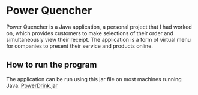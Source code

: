 # Power Quencher
Power Quencher is a Java application, a personal project that I had worked on, which provides customers to make selections of their order and simultaneously view their receipt. The application is a form of virtual menu for companies to present their service and products online.
## How to run the program
The application can be run using this jar file on most machines running Java:
[PowerDrink.jar](https://github.com/kannikakabilar/PowerQuencher/blob/main/PowerDrink.jar)
